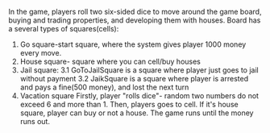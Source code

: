 In the game, players roll two six-sided dice to move around the game board, buying and trading properties, and developing them with houses.
Board has a several types of squares(cells):
  1. Go square-start square, where the system gives player 1000 money every move.
  2. House square- square where you can cell/buy houses
  3. Jail square:
     3.1 GoToJailSquare is a square where player just goes to jail without payment
     3.2 JaikSquare is a square where player is arrested and pays a fine(500 money), and lost the next turn
  4. Vacation square
Firstly, player "rolls dice"- random two numbers do not exceed 6 and more than 1.
Then, players goes to cell. If it's house square, player can buy or not a house.
The game runs until the money runs out.
